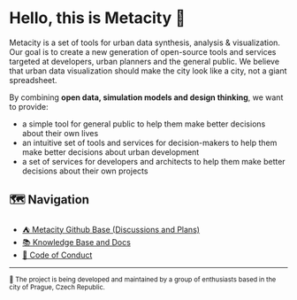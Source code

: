 # Hello, this is Metacity 👋 

Metacity is a set of tools for urban data synthesis, analysis & visualization. Our goal is to create a new generation of open-source tools and services targeted at developers, urban planners and the general public. We believe that urban data visualization should make the city look like a city, not a giant spreadsheet. 

By combining **open data, simulation models and design thinking**, we want to provide:
- a simple tool for general public to help them make better decisions about their own lives
- an intuitive set of tools and services for decision-makers to help them make better decisions about urban development
- a set of services for developers and architects to help them make better decisions about their own projects


## 🗺 Navigation
- [⛺️ Metacity Github Base (Discussions and Plans)](./README.md)
- [📚 Knowledge Base and Docs](https://metacitysuite.gitbook.io)
- [📜 Code of Conduct](./CODE_OF_CONDUCT.md)

---
<sub>
📍 The project is being developed and maintained by a group of enthusiasts based in the city of Prague, Czech Republic.
</sub>
